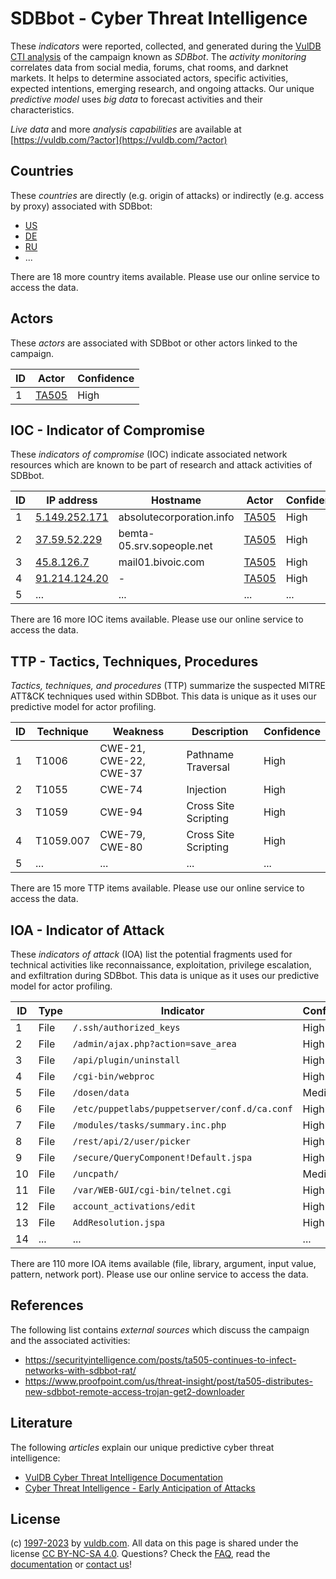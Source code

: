 # SDBbot - Cyber Threat Intelligence

These _indicators_ were reported, collected, and generated during the [VulDB CTI analysis](https://vuldb.com/?kb.cti) of the campaign known as _SDBbot_. The _activity monitoring_ correlates data from social media, forums, chat rooms, and darknet markets. It helps to determine associated actors, specific activities, expected intentions, emerging research, and ongoing attacks. Our unique _predictive model_ uses _big data_ to forecast activities and their characteristics.

_Live data_ and more _analysis capabilities_ are available at [https://vuldb.com/?actor](https://vuldb.com/?actor)

## Countries

These _countries_ are directly (e.g. origin of attacks) or indirectly (e.g. access by proxy) associated with SDBbot:

* [US](https://vuldb.com/?country.us)
* [DE](https://vuldb.com/?country.de)
* [RU](https://vuldb.com/?country.ru)
* ...

There are 18 more country items available. Please use our online service to access the data.

## Actors

These _actors_ are associated with SDBbot or other actors linked to the campaign.

ID | Actor | Confidence
-- | ----- | ----------
1 | [TA505](https://vuldb.com/?actor.ta505) | High

## IOC - Indicator of Compromise

These _indicators of compromise_ (IOC) indicate associated network resources which are known to be part of research and attack activities of SDBbot.

ID | IP address | Hostname | Actor | Confidence
-- | ---------- | -------- | ----- | ----------
1 | [5.149.252.171](https://vuldb.com/?ip.5.149.252.171) | absolutecorporation.info | [TA505](https://vuldb.com/?actor.ta505) | High
2 | [37.59.52.229](https://vuldb.com/?ip.37.59.52.229) | bemta-05.srv.sopeople.net | [TA505](https://vuldb.com/?actor.ta505) | High
3 | [45.8.126.7](https://vuldb.com/?ip.45.8.126.7) | mail01.bivoic.com | [TA505](https://vuldb.com/?actor.ta505) | High
4 | [91.214.124.20](https://vuldb.com/?ip.91.214.124.20) | - | [TA505](https://vuldb.com/?actor.ta505) | High
5 | ... | ... | ... | ...

There are 16 more IOC items available. Please use our online service to access the data.

## TTP - Tactics, Techniques, Procedures

_Tactics, techniques, and procedures_ (TTP) summarize the suspected MITRE ATT&CK techniques used within SDBbot. This data is unique as it uses our predictive model for actor profiling.

ID | Technique | Weakness | Description | Confidence
-- | --------- | -------- | ----------- | ----------
1 | T1006 | CWE-21, CWE-22, CWE-37 | Pathname Traversal | High
2 | T1055 | CWE-74 | Injection | High
3 | T1059 | CWE-94 | Cross Site Scripting | High
4 | T1059.007 | CWE-79, CWE-80 | Cross Site Scripting | High
5 | ... | ... | ... | ...

There are 15 more TTP items available. Please use our online service to access the data.

## IOA - Indicator of Attack

These _indicators of attack_ (IOA) list the potential fragments used for technical activities like reconnaissance, exploitation, privilege escalation, and exfiltration during SDBbot. This data is unique as it uses our predictive model for actor profiling.

ID | Type | Indicator | Confidence
-- | ---- | --------- | ----------
1 | File | `/.ssh/authorized_keys` | High
2 | File | `/admin/ajax.php?action=save_area` | High
3 | File | `/api/plugin/uninstall` | High
4 | File | `/cgi-bin/webproc` | High
5 | File | `/dosen/data` | Medium
6 | File | `/etc/puppetlabs/puppetserver/conf.d/ca.conf` | High
7 | File | `/modules/tasks/summary.inc.php` | High
8 | File | `/rest/api/2/user/picker` | High
9 | File | `/secure/QueryComponent!Default.jspa` | High
10 | File | `/uncpath/` | Medium
11 | File | `/var/WEB-GUI/cgi-bin/telnet.cgi` | High
12 | File | `account_activations/edit` | High
13 | File | `AddResolution.jspa` | High
14 | ... | ... | ...

There are 110 more IOA items available (file, library, argument, input value, pattern, network port). Please use our online service to access the data.

## References

The following list contains _external sources_ which discuss the campaign and the associated activities:

* https://securityintelligence.com/posts/ta505-continues-to-infect-networks-with-sdbbot-rat/
* https://www.proofpoint.com/us/threat-insight/post/ta505-distributes-new-sdbbot-remote-access-trojan-get2-downloader

## Literature

The following _articles_ explain our unique predictive cyber threat intelligence:

* [VulDB Cyber Threat Intelligence Documentation](https://vuldb.com/?kb.cti)
* [Cyber Threat Intelligence - Early Anticipation of Attacks](https://www.scip.ch/en/?labs.20201022)

## License

(c) [1997-2023](https://vuldb.com/?kb.changelog) by [vuldb.com](https://vuldb.com/?kb.about). All data on this page is shared under the license [CC BY-NC-SA 4.0](https://creativecommons.org/licenses/by-nc-sa/4.0/). Questions? Check the [FAQ](https://vuldb.com/?kb.faq), read the [documentation](https://vuldb.com/?kb) or [contact us](https://vuldb.com/?contact)!
